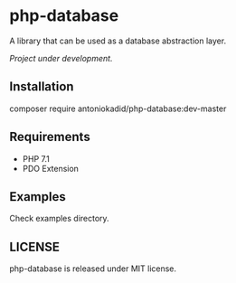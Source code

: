 # php-database
A library that can be used as a database abstraction layer.

*Project under development.*

## Installation

composer require antoniokadid/php-database:dev-master

## Requirements
* PHP 7.1
* PDO Extension

## Examples

Check examples directory.

## LICENSE

php-database is released under MIT license.
